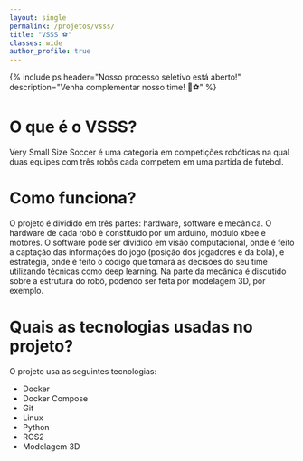 ```yaml
---
layout: single
permalink: /projetos/vsss/
title: "VSSS ⚽"
classes: wide
author_profile: true
---
```


{% include ps header="Nosso processo seletivo está aberto!" description="Venha complementar nosso time! 🤖⚽" %}

# O que é o VSSS?

Very Small Size Soccer é uma categoria em competições robóticas na qual duas equipes com três robôs cada competem em uma partida de futebol. 


# Como funciona?

O projeto é dividido em três partes: hardware, software e mecânica. O hardware de cada robô é constituído por um arduino, módulo xbee e motores. O software pode ser dividido em visão computacional, onde é feito a captação das informações do jogo (posição dos jogadores e da bola), e estratégia, 
onde é feito o código que tomará as decisões do seu time utilizando técnicas como deep learning. Na parte da mecânica é discutido sobre a estrutura do robô, podendo ser feita por modelagem 3D, por exemplo.


# Quais as tecnologias usadas no projeto?

O projeto usa as seguintes tecnologias:

- Docker
- Docker Compose
- Git
- Linux
- Python
- ROS2
- Modelagem 3D

